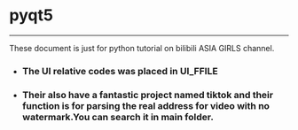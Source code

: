 # pyqt5
***
These document is just for python tutorial on bilibili ASIA GIRLS channel.
 * ### The UI relative codes was placed in UI_FFILE
 * ### Their also have a fantastic project named tiktok and their function is for parsing the real address for video with no watermark.You can search it in main folder.
